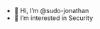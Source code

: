 - 👋 Hi, I’m @sudo-jonathan
- 👀 I’m interested in Security

<!---
sudo-jonathan/sudo-jonathan is a ✨ special ✨ repository because its `README.md` (this file) appears on your GitHub profile.
You can click the Preview link to take a look at your changes.
--->
